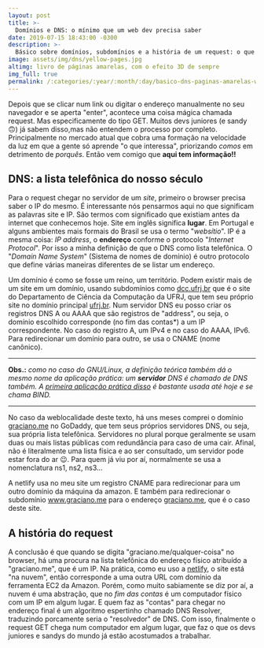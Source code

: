 ```yaml
---
layout: post
title: >-
  Domínios e DNS: o mínimo que um web dev precisa saber
date: 2019-07-15 18:43:00 -0300
description: >-
  Básico sobre domínios, subdomínios e a história de um request: o que acontece quando se digita uma URL e depois aperta enter ⤵
image: assets/img/dns/yellow-pages.jpg
altimg: livro de páginas amarelas, com o efeito 3D de sempre
img_full: true
permalink: /:categories/:year/:month/:day/basico-dns-paginas-amarelas-web-dev-dominio-subdominios-historia-do-request
---
```


Depois que se clicar num link ou digitar o endereço manualmente no seu navegador e se aperta "enter", acontece uma coisa mágica chamada request. Mas especificamente do tipo GET. Muitos devs juniores (e sandy 🙃) já sabem disso,mas não entendem o processo por completo. Principalmente no mercado atual que cobra uma formação na velocidade da luz em que a gente só aprende "o que interessa", priorizando *comos* em detrimento de *porquês*. Então vem comigo que **aqui tem informação!!**

## DNS: a lista telefônica do nosso século

Para o request chegar no servidor de um *site*, primeiro o browser precisa saber o IP do mesmo. É interessante nós pensarmos aqui no que significam as palavras site e IP. São termos com significado que existiam antes da internet que conhecemos hoje. Site em inglês significa **lugar**. Em Portugal e alguns ambientes mais formais do Brasil se usa o termo "*websítio*". IP é a mesma coisa: *IP address*, o **endereço** conforme o protocolo "*Internet Protocol*". Por isso a minha definição de que o DNS como lista telefônica. O "*Domain Name System*" (Sistema de nomes de domínio) é outro protocolo que define várias maneiras diferentes de se listar um endereço.

Um domínio é como se fosse um reino, um território. Podem existir mais de um site em um domínio, usando subdomínios como [dcc.ufrj.br](dcc.ufrj.br) que é o site do Departamento de Ciência da Computação da UFRJ, que tem seu próprio site no domínio principal [ufrj.br](ufrj.br). Num servidor DNS eu posso criar os registros DNS A ou AAAA que são registros de "address", ou seja, o domínio escolhido corresponde (no fim das contas*) a um IP correspondente. No caso do registro A, um IPv4 e no caso do AAAA, IPv6. Para redirecionar um domínio para outro, se usa o CNAME (nome canônico).

***

**Obs.:** *como no caso do GNU/Linux, a definição teórica também dá o mesmo nome da aplicação prática: um **servidor** DNS é chamado de DNS também. A [primeira aplicação prática disso](https://ns1.com/resources/dns-protocol) é bastante usada até hoje e se chama BIND.*

***

No caso da weblocalidade deste texto, há uns meses comprei o domínio [graciano.me](graciano.me) no GoDaddy, que tem seus próprios servidores DNS, ou seja, sua própria lista telefônica. Servidores no plural porque geralmente se usam duas ou mais listas públicas com redundância para caso de uma cair. Afinal, não é literalmente uma lista física e ao ser consultado, um servidor pode estar fora do ar 😉. Para quem já viu por aí, normalmente se usa a nomenclatura ns1, ns2, ns3...

A netlify usa no meu site um registro CNAME para redirecionar para um outro domínio da máquina da amazon. E também para redirecionar o subdomínio www.graciano.me para o endereço [graciano.me](graciano.me), que é o caso deste site.

## A história do request

A conclusão é que quando se digita "graciano.me/qualquer-coisa" no browser, há uma procura na lista telefônica do endereço físico atribuído a "graciano.me", que é um IP. Na prática, como eu uso a [netlify](https://www.netlify.com/), o site está "na nuvem", então corresponde a uma outra URL com domínio da ferramenta EC2 da Amazon. Porém, como muito sabiamente se diz por aí, a nuvem é uma abstração, que no *fim das contas* é um computador físico com um IP em algum lugar. E quem faz as "contas" para chegar no endereço final é um algoritmo espertinho chamado DNS Resolver, traduzindo porcamente seria o "resolvedor" de DNS. Com isso, finalmente o request GET chega num computador em algum lugar, que faz o que os devs juniores e sandys do mundo já estão acostumados a trabalhar.
